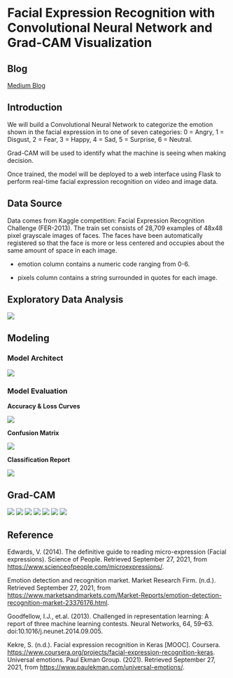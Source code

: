 # Facial Expression Recognition with Convolutional Neural Network and Grad-CAM Visualization

## Blog

[Medium Blog]()

## Introduction

We will build a Convolutional Neural Network to categorize the emotion shown in the facial expression in to one of seven categories: 0 = Angry, 1 = Disgust, 2 = Fear, 3 = Happy, 4 = Sad, 5 = Surprise, 6 = Neutral. 

Grad-CAM will be used to identify what the machine is seeing when making decision.

Once trained, the model will be deployed to a web interface using Flask to perform real-time facial expression recognition on video and image data.

## Data Source

Data comes from Kaggle competition: Facial Expression Recognition Challenge (FER-2013). The train set consists of 28,709 examples of 48x48 pixel grayscale images of faces. The faces have been automatically registered so that the face is more or less centered and occupies about the same amount of space in each image. 

* emotion column contains a numeric code ranging from 0-6.

* pixels  column contains a string surrounded in quotes for each image.

## Exploratory Data Analysis

<img src = '../main/Data/samples.png'>

## Modeling

### Model Architect

<img src = '../main/Data/model_summary.png'>

### Model Evaluation

**Accuracy & Loss Curves**

<img src = '../main/Data/acc_loss_curve.png'>

**Confusion Matrix**

<img src = '../main/Data/cm.png'>

**Classification Report**

<img src = '../main/Data/classification_report.png'>

## Grad-CAM

<img src = '../main/Data/gradcam1.png'>

<img src = '../main/Data/gradcam2.png'>

<img src = '../main/Data/gradcam3.png'>

<img src = '../main/Data/gradcam4.png'>

<img src = '../main/Data/gradcam5.png'>

<img src = '../main/Data/gradcam6.png'>

<img src = '../main/Data/gradcam7.png'>

## Reference

Edwards, V. (2014). The definitive guide to reading micro-expression (Facial expressions). Science of People. Retrieved September 27, 2021, from https://www.scienceofpeople.com/microexpressions/.

Emotion detection and recognition market. Market Research Firm. (n.d.). Retrieved September 27, 2021, from https://www.marketsandmarkets.com/Market-Reports/emotion-detection-recognition-market-23376176.html.

Goodfellow, I.J., et.al. (2013). Challenged in representation learning: A report of three machine learning contests. Neural Networks, 64, 59–63. doi:10.1016/j.neunet.2014.09.005.

Kekre, S. (n.d.). Facial expression recognition in Keras [MOOC]. Coursera. https://www.coursera.org/projects/facial-expression-recognition-keras.
Universal emotions. Paul Ekman Group. (2021). Retrieved September 27, 2021, from https://www.paulekman.com/universal-emotions/.
